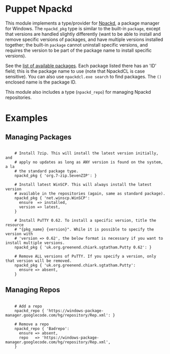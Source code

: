 Puppet Npackd
=============

This module implements a type/provider for
[Npackd](http://code.google.com/p/windows-package-manager/), a package manager
for Windows. The `npackd_pkg` type is similar to the built-in `package`,
except that versions are handled slightly differently (want to be able to
install and remove specific versions of packages, and have multiple versions
installed together; the built-in `package` cannot uninstall specific versions,
and requires the version to be part of the package name to install specific
versions). 

See the [list of available packages](http://npackd.appspot.com/p). Each package listed there has an 'ID' 
field; this is the package name to use (note that NpackdCL is case sensitive). You can also use
`npackdcl.exe search` to find packages. The `()` enclosed name is the package ID. 

This module also includes a type (`npackd_repo`) for managing Npackd repositories. 

Examples
========

Managing Packages
----------------

```puppet

    # Install 7zip. This will install the latest version initially, and
    # apply no updates as long as ANY version is found on the system, a la
    # the standard package type. 
    npackd_pkg { 'org.7-zip.SevenZIP': }

    # Install latest WinSCP. This will always install the latest version
    # available in the repositories (again, same as standard package). 
    npackd_pkg { 'net.winscp.WinSCP':
      ensure  => installed,
      version => latest,
    }

    # Install PuTTY 0.62. To install a specific version, title the resource
    # "{pkg_name} {version}". While it is possible to specify the version with
    # 'version => 0.62', the below format is necessary if you want to install multiple versions. 
    npackd_pkg { 'uk.org.greenend.chiark.sgtatham.Putty 0.62': }

    # Remove ALL versions of PuTTY. If you specify a version, only that version will be removed. 
    npackd_pkg { 'uk.org.greenend.chiark.sgtatham.Putty':
      ensure => absent,
    }

```

Managing Repos
-------------

```puppet

    # Add a repo
    npackd_repo { 'https://windows-package-manager.googlecode.com/hg/repository/Rep.xml': }

    # Remove a repo
    npackd_repo { 'Badrepo':
      ensure => absent,
      repo   => 'https://windows-package-manager.googlecode.com/hg/repository/Rep.xml',
    }

```
